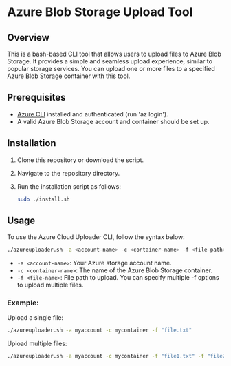 # Azure Blob Storage Upload Tool

## Overview
This is a bash-based CLI tool that allows users to upload files to Azure Blob Storage. It provides a simple and seamless upload experience, similar to popular storage services. You can upload one or more files to a specified Azure Blob Storage container with this tool.

## Prerequisites
- [Azure CLI](https://docs.microsoft.com/en-us/cli/azure/install-azure-cli) installed and authenticated (run 'az login').
- A valid Azure Blob Storage account and container should be set up.

## Installation
1. Clone this repository or download the script.
2. Navigate to the repository directory.
3. Run the installation script as follows:

   ```bash
   sudo ./install.sh
   ```

## Usage
To use the Azure Cloud Uploader CLI, follow the syntax below:

```bash
./azureuploader.sh -a <account-name> -c <container-name> -f <file-path>
```

- `-a <account-name>`: Your Azure storage account name.
- `-c <container-name>`: The name of the Azure Blob Storage container.
- `-f <file-name>`: File path to upload. You can specify multiple -f options to upload multiple files.

### Example:
Upload a single file:
```bash
./azureuploader.sh -a myaccount -c mycontainer -f "file.txt"
```

Upload multiple files:
```bash
./azureuploader.sh -a myaccount -c mycontainer -f "file1.txt" -f "file2.txt"
```
